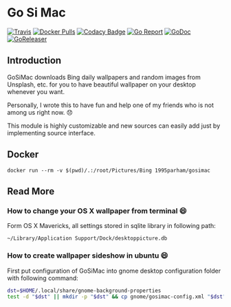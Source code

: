 # Go Si Mac
[![Travis](https://img.shields.io/travis/1995parham/gosimac.svg?style=flat-square)](https://travis-ci.org/1995parham/gosimac)
[![Docker Pulls](https://img.shields.io/docker/pulls/1995parham/gosimac.svg?style=flat-square)](https://hub.docker.com/r/1995parham/gosimac/)
[![Codacy Badge](https://api.codacy.com/project/badge/Grade/fa84da9d770f4487bb1d6d6d74154267)](https://www.codacy.com/app/1995parham/gosimac?utm_source=github.com&amp;utm_medium=referral&amp;utm_content=1995parham/gosimac&amp;utm_campaign=Badge_Grade)
[![Go Report](https://goreportcard.com/badge/github.com/1995parham/gosimac?style=flat-square)](https://goreportcard.com/report/github.com/1995parham/gosimac)
[![GoDoc](https://img.shields.io/badge/godoc-reference-blue.svg?style=flat-square)](http://godoc.org/github.com/1995parham/gosimac)
[![GoReleaser](https://img.shields.io/badge/powered%20by-goreleaser-green.svg?style=flat-square)](https://github.com/goreleaser)

## Introduction

GoSiMac downloads Bing daily wallpapers and random images from Unsplash, etc.
for you to have beautiful wallpaper on your desktop whenever you want.

Personally, I wrote this to have fun and help one of my friends who is not among us right now. :disappointed:

This module is highly customizable and new sources can easily add just by implementing source interface.

## Docker

```
docker run --rm -v $(pwd)/.:/root/Pictures/Bing 1995parham/gosimac
```

## Read More

### How to change your OS X wallpaper from terminal :smile:

Form OS X Mavericks, all settings stored in sqlite library in following
path:

`~/Library/Application Support/Dock/desktoppicture.db`

### How to create wallpaper sideshow in ubuntu :smile:

First put configuration of GoSiMac into gnome desktop configuration folder
with following command:
```sh
dst=$HOME/.local/share/gnome-background-properties
test -d "$dst" || mkdir -p "$dst" && cp gnome/gosimac-config.xml "$dst"
```
